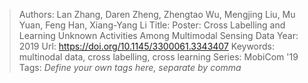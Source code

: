 > Authors: Lan Zhang, Daren Zheng, Zhengtao Wu, Mengjing Liu, Mu Yuan, Feng Han, Xiang-Yang Li
> Title: Poster: Cross Labelling and Learning Unknown Activities Among Multimodal Sensing Data
> Year: 2019
> Url: https://doi.org/10.1145/3300061.3343407
> Keywords: multinodal data, cross labelling, cross learning
> Series: MobiCom '19
> Tags: *Define your own tags here, separate by comma*